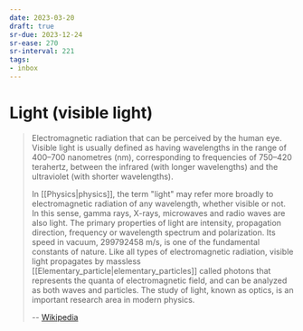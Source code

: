 ```yaml
---
date: 2023-03-20
draft: true
sr-due: 2023-12-24
sr-ease: 270
sr-interval: 221
tags:
- inbox
---
```


# Light (visible light)

> Electromagnetic radiation that can be perceived by the human eye. Visible
> light is usually defined as having wavelengths in the range of 400–700
> nanometres (nm), corresponding to frequencies of 750–420 terahertz, between
> the infrared (with longer wavelengths) and the ultraviolet (with shorter
> wavelengths).
>
> In [[Physics|physics]], the term "light" may refer more broadly to
> electromagnetic radiation of any wavelength, whether visible or not. In this
> sense, gamma rays, X-rays, microwaves and radio waves are also light. The
> primary properties of light are intensity, propagation direction, frequency or
> wavelength spectrum and polarization. Its speed in vacuum,
> $299792458\text{ m/s}$, is one of the fundamental constants of nature. Like
> all types of electromagnetic radiation, visible light propagates by massless
> [[Elementary_particle|elementary_particles]] called photons that represents
> the quanta of electromagnetic field, and can be analyzed as both waves and
> particles. The study of light, known as optics, is an important research area
> in modern physics.
>
> -- [Wikipedia](https://en.wikipedia.org/wiki/Visible_light)